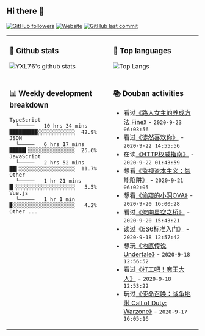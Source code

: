 ## Hi there 👋

[![GitHub followers](https://img.shields.io/github/followers/YXL76?style=for-the-badge&color=blue)](https://github.com/YXL76?tab=followers)
[![Website](https://img.shields.io/website?style=for-the-badge&up_message=Blog&url=https%3A%2F%2Fyxl76.net%2F&color=brightgreen)](https://yxl76.net)
[![GitHub last commit](https://img.shields.io/github/last-commit/YXL76/YXL76?label=update&style=for-the-badge&color=orange)](https://github.com/YXL76/YXL76)

<table>
<tr>
<td valign="top" width="54%">

### 🔭 Github stats

![YXL76's github stats](https://github-readme-stats.yxl76.vercel.app/api?username=YXL76&count_private=true&show_icons=true&theme=tokyonight)

</td>

<td valign="top" width="46%">

### 🌱 Top languages

![Top Langs](https://github-readme-stats.yxl76.vercel.app/api/top-langs/?username=YXL76&layout=compact&theme=tokyonight)

</td>
</tr>
<tr>
<td valign="top" width="54%">

### 📊 Weekly development breakdown

```text
TypeScript
  └─────   10 hrs 34 mins █████████░░░░░░░░░░░░  42.9%
JSON
  └─────   6 hrs 17 mins  █████▎░░░░░░░░░░░░░░░  25.6%
JavaScript
  └─────   2 hrs 52 mins  ██▍░░░░░░░░░░░░░░░░░░  11.7%
Other
  └─────   1 hr 21 mins   █▏░░░░░░░░░░░░░░░░░░░   5.5%
Vue.js
  └─────   1 hr 1 min     ▉░░░░░░░░░░░░░░░░░░░░   4.2%
Other ...
```

</td>
<td valign="top" width="46%">

### 📚 Douban activities

- 看过[《路人女主的养成方法 Fine》](http://movie.douban.com/subject/27596682/) - `2020-9-23 06:03:56`
- 看过[《徒然喜欢你》](http://movie.douban.com/subject/26974053/) - `2020-9-22 14:55:56`
- 在读[《HTTP权威指南》](https://book.douban.com/subject/10746113/) - `2020-9-22 01:43:59`
- 想看[《监视资本主义：智能陷阱》](http://movie.douban.com/subject/34960008/) - `2020-9-21 06:02:05`
- 想看[《偷窥的小洞OVA》](http://movie.douban.com/subject/19966581/) - `2020-9-20 16:00:28`
- 看过[《架向星空之桥》](http://movie.douban.com/subject/5423399/) - `2020-9-20 15:43:21`
- 读过[《ES6标准入门》](https://book.douban.com/subject/27127030/) - `2020-9-18 12:57:42`
- 想玩[《地底传说 Undertale》](http://www.douban.com/game/26630738/) - `2020-9-18 12:56:52`
- 看过[《打工吧！魔王大人》](http://movie.douban.com/subject/19975083/) - `2020-9-18 12:53:22`
- 玩过[《使命召唤：战争地带 Call of Duty: Warzone》](http://www.douban.com/game/34995735/) - `2020-9-17 16:05:16`

</td>
</tr>
</table>

<!--
**YXL76/YXL76** is a ✨ _special_ ✨ repository because its `README.md` (this file) appears on your GitHub profile.

Here are some ideas to get you started:

- 🔭 I’m currently working on ...
- 🌱 I’m currently learning ...
- 👯 I’m looking to collaborate on ...
- 🤔 I’m looking for help with ...
- 💬 Ask me about ...
- 📫 How to reach me: ...
- 😄 Pronouns: ...
- ⚡ Fun fact: ...
-->
